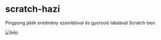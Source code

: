 # scratch-hazi
Pingpong játék eredmény számlálóval és gyorsuló labdával Scratch-ben.


![kép](https://github.com/Simitusi/scratch-hazi/assets/68022933/7892d8ca-805d-4051-9413-db0958abc25a)
